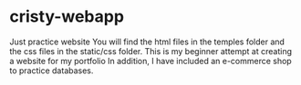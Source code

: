 # cristy-webapp
Just practice website
You will find the html files in the temples folder and the css files in the static/css folder. 
This is my beginner attempt at creating a website for my portfolio
In addition, I have included an e-commerce shop to practice databases. 
